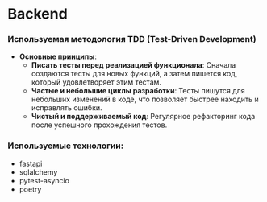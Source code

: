 # Backend 

### Используемая методология TDD (Test-Driven Development)

- **Основные принципы**:
  - **Писать тесты перед реализацией функционала**: Сначала создаются тесты для новых функций, а затем пишется код, который удовлетворяет этим тестам.
  - **Частые и небольшие циклы разработки**: Тесты пишутся для небольших изменений в коде, что позволяет быстрее находить и исправлять ошибки.
  - **Чистый и поддерживаемый код**: Регулярное рефакторинг кода после успешного прохождения тестов.
 
### Используемые технологии:
 - fastapi
 - sqlalchemy
 - pytest-asyncio
 - poetry